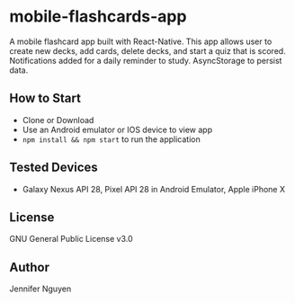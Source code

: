 # mobile-flashcards-app
A mobile flashcard app built with React-Native. This app allows user to create new decks, add cards, delete decks, and start a quiz that is scored. Notifications added for a daily reminder to study. AsyncStorage to persist data.

## How to Start
- Clone or Download
- Use an Android emulator or IOS device to view app
- `npm install && npm start` to run the application

## Tested Devices
- Galaxy Nexus API 28, Pixel API 28 in Android Emulator, Apple iPhone X

## License
GNU General Public License v3.0

## Author
Jennifer Nguyen